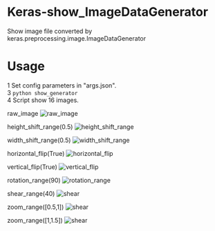 # Keras-show_ImageDataGenerator
Show image file converted by keras.preprocessing.image.ImageDataGenerator

# Usage
1 Set config parameters in "args.json".  
3 `python show_generator`  
4 Script show 16 images.

raw_image
![raw_image](https://github.com/takurooo/Keras-show_ImageDataGenerator/blob/images/dog.jpg?raw=true)

height_shift_range(0.5)
![height_shift_range](https://github.com/takurooo/Keras-show_ImageDataGenerator/blob/images/height_0.5.png?raw=true)

width_shift_range(0.5)
![width_shift_range](https://github.com/takurooo/Keras-show_ImageDataGenerator/blob/images/widht_0.5.png?raw=true)

horizontal_flip(True)
![horizontal_flip](https://github.com/takurooo/Keras-show_ImageDataGenerator/blob/images/horizontal_flip.png?raw=true)

vertical_flip(True)
![vertical_flip](https://github.com/takurooo/Keras-show_ImageDataGenerator/blob/images/vertical_flip.png?raw=true)

rotation_range(90)
![rotation_range](https://github.com/takurooo/Keras-show_ImageDataGenerator/blob/images/rotation_range_90.png?raw=true)

shear_range(40)
![shear](https://github.com/takurooo/Keras-show_ImageDataGenerator/blob/images/shear_40.png?raw=true)

zoom_range([0.5,1])
![shear](https://github.com/takurooo/Keras-show_ImageDataGenerator/blob/images/zoom_0.5_1.png?raw=true)

zoom_range([1,1.5])
![shear](https://github.com/takurooo/Keras-show_ImageDataGenerator/blob/images/zoom_1_1.5.png?raw=true)
